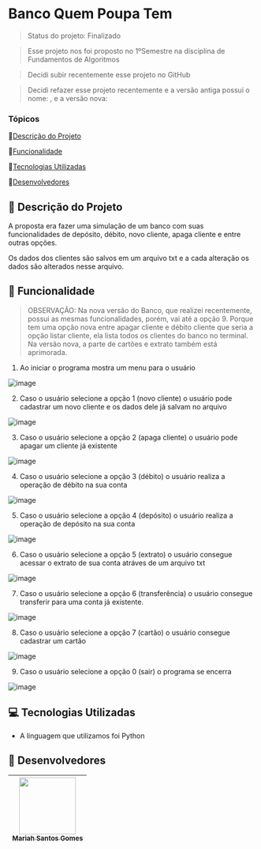 # Banco Quem Poupa Tem

> Status do projeto: Finalizado

> Esse projeto nos foi proposto no 1ºSemestre na disciplina de Fundamentos de Algoritmos

> Decidi subir recentemente esse projeto no GitHub

> Decidi refazer esse projeto recentemente e a versão antiga possui o nome: , e a versão nova: 

### Tópicos

🔹[Descrição do Projeto](#pencil-descrição-do-projeto)

🔹[Funcionalidade](#mag_right-funcionalidade)

🔹[Tecnologias Utilizadas](#computer-tecnologias-utilizadas)

🔹[Desenvolvedores](#busts_in_silhouette-desenvolvedores)

## :pencil: Descrição do Projeto
A proposta era fazer uma simulação de um banco com suas funcionalidades de depósito, débito, novo cliente, apaga cliente e entre outras opções.

Os dados dos clientes são salvos em um arquivo txt e a cada alteração os dados são alterados nesse arquivo.

## :mag_right: Funcionalidade

> OBSERVAÇÃO: Na nova versão do Banco, que realizei recentemente, possui as mesmas funcionalidades, porém, vai até a opção 9. Porque tem uma opção nova entre apagar cliente e débito cliente que seria a opção listar cliente, ela lista todos os clientes do banco no terminal. Na versão nova, a parte de cartões e extrato também está aprimorada.

1. Ao iniciar o programa mostra um menu para o usuário

  ![image](https://github.com/Mariah-Gomes/banco_quempoupatem_py/assets/141663285/b2d0cbb2-cffc-4c9b-a07e-e0f0ddfb3447)
 
2. Caso o usuário selecione a opção 1 (novo cliente) o usuário pode cadastrar um novo cliente e os dados dele já salvam no arquivo

  ![image](https://github.com/Mariah-Gomes/banco_quempoupatem_py/assets/141663285/c6a470a9-ab1b-4c8f-aeb0-2a982ca1e1e7)
 
3. Caso o usuário selecione a opção 2 (apaga cliente) o usuário pode apagar um cliente já existente

  ![image](https://github.com/Mariah-Gomes/banco_quempoupatem_py/assets/141663285/d54eb440-ef73-49e7-97ae-834fc5c61ba4)

4. Caso o usuário selecione a opção 3 (débito) o usuário realiza a operação de débito na sua conta

  ![image](https://github.com/Mariah-Gomes/banco_quempoupatem_py/assets/141663285/3729eb32-3342-4776-81b9-55f4f84aeb13)
 
5. Caso o usuário selecione a opção 4 (depósito) o usuário realiza a operação de depósito na sua conta

  ![image](https://github.com/Mariah-Gomes/banco_quempoupatem_py/assets/141663285/1527538e-83a8-4008-b5ef-1074b565236b)

6. Caso o usuário selecione a opção 5 (extrato) o usuário consegue acessar o extrato de sua conta atráves de um arquivo txt

  ![image](https://github.com/Mariah-Gomes/banco_quempoupatem_py/assets/141663285/10ba7a05-71ed-4fd0-8ae9-d0658d194956)


7. Caso o usuário selecione a opção 6 (transferência) o usuário consegue transferir para uma conta já existente. 

  ![image](https://github.com/Mariah-Gomes/banco_quempoupatem_py/assets/141663285/5d17c1a3-1d10-42b2-8e82-72a97a3dbbe1)

8. Caso o usuário selecione a opção 7 (cartão) o usuário consegue cadastrar um cartão 

  ![image](https://github.com/Mariah-Gomes/banco_quempoupatem_py/assets/141663285/bb5e22e7-1c37-42e3-8828-92632852141e)

9. Caso o usuário selecione a opção 0 (sair) o programa se encerra 

  ![image](https://github.com/Mariah-Gomes/banco_quempoupatem_py/assets/141663285/ab2a1fe1-7216-4407-a4fc-62159bbef05e)

## :computer: Tecnologias Utilizadas
- A linguagem que utilizamos foi Python 

## :busts_in_silhouette: Desenvolvedores
| [<img loading="lazy" src="https://github.com/Mariah-Gomes/ProjetoCompMovel1/assets/141663285/e6827fd1-d8fe-4740-b6fc-fbbfccd05752" width=115><br><sub>Mariah Santos Gomes</sub>](https://github.com/Mariah-Gomes) |
| :---: |
